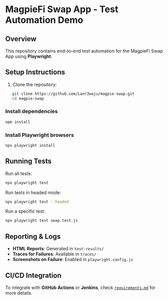 # MagpieFi Swap App - Test Automation Demo

## Overview

This repository contains end-to-end test automation for the MagpieFi Swap App using **Playwright**.

## Setup Instructions

1. Clone the repository:

```sh
   git clone https://github.com/Lanr3waju/magpie-swap.git
   cd magpie-swap
```

### Install dependencies

```sh
npm install
```

### Install Playwright browsers

```sh
npx playwright install
```

## Running Tests

Run all tests:

```sh
npx playwright test
```

Run tests in headed mode:

```sh
npx playwright test --headed
```

Run a specific test:

```sh
npx playwright test swap.test.js
```

## Reporting & Logs

- **HTML Reports**: Generated in `test-results/`
- **Traces for Failures**: Available in `traces/`
- **Screenshots on Failure**: Enabled in `playwright.config.js`

## CI/CD Integration

To integrate with **GitHub Actions** or **Jenkins**, check [`requirements.md`](requirements.md) for more details.

